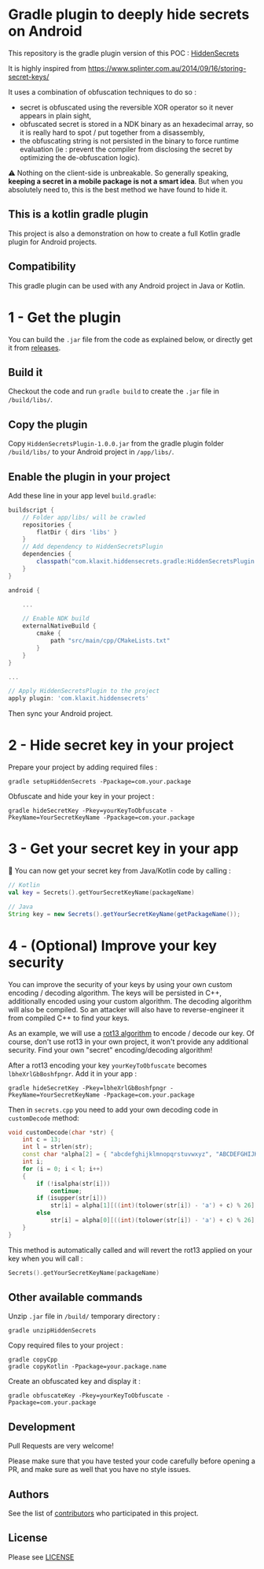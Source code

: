 # Gradle plugin to deeply hide secrets on Android

This repository is the gradle plugin version of this POC : [HiddenSecrets](https://github.com/klaxit/HiddenSecrets)

It is highly inspired from https://www.splinter.com.au/2014/09/16/storing-secret-keys/

It uses a combination of obfuscation techniques to do so :
- secret is obfuscated using the reversible XOR operator so it never appears in plain sight,
- obfuscated secret is stored in a NDK binary as an hexadecimal array, so it is really hard to spot / put together from a disassembly,
- the obfuscating string is not persisted in the binary to force runtime evaluation (ie : prevent the compiler from disclosing the secret by optimizing the de-obfuscation logic).

⚠️ Nothing on the client-side is unbreakable. So generally speaking, **keeping a secret in a mobile package is not a smart idea**. But when you absolutely need to, this is the best method we have found to hide it.

## This is a kotlin gradle plugin
This project is also a demonstration on how to create a full Kotlin gradle plugin for Android projects.

## Compatibility
This gradle plugin can be used with any Android project in Java or Kotlin.

# 1 - Get the plugin

You can build the `.jar` file from the code as explained below, or directly get it from [releases](https://github.com/klaxit/hidden-secrets-gradle-plugin/releases).

## Build it
Checkout the code and run `gradle build` to create the `.jar` file in `/build/libs/`.

## Copy the plugin
Copy `HiddenSecretsPlugin-1.0.0.jar` from the gradle plugin folder `/build/libs/` to your Android project in `/app/libs/`.

## Enable the plugin in your project

Add these line in your app level `build.gradle`:

```gradle
buildscript {
    // Folder app/libs/ will be crawled
    repositories {
        flatDir { dirs 'libs' }
    }
    // Add dependency to HiddenSecretsPlugin
    dependencies {
        classpath("com.klaxit.hiddensecrets.gradle:HiddenSecretsPlugin:1.0.0")
    }
}

android {

    ...

    // Enable NDK build
    externalNativeBuild {
        cmake {
            path "src/main/cpp/CMakeLists.txt"
        }
    }
}

...

// Apply HiddenSecretsPlugin to the project
apply plugin: 'com.klaxit.hiddensecrets'
```

Then sync your Android project.

# 2 - Hide secret key in your project

Prepare your project by adding required files :
```shell
gradle setupHiddenSecrets -Ppackage=com.your.package
```

Obfuscate and hide your key in your project :
```shell
gradle hideSecretKey -Pkey=yourKeyToObfuscate -PkeyName=YourSecretKeyName -Ppackage=com.your.package
```

# 3 - Get your secret key in your app
👏 You can now get your secret key from Java/Kotlin code by calling :
```kotlin
// Kotlin
val key = Secrets().getYourSecretKeyName(packageName)
```
```Java
// Java
String key = new Secrets().getYourSecretKeyName(getPackageName());
```

# 4 - (Optional) Improve your key security
You can improve the security of your keys by using your own custom encoding / decoding algorithm. The keys will be persisted in C++, additionally encoded using your custom algorithm. The decoding algorithm will also be compiled. So an attacker will also have to reverse-engineer it from compiled C++ to find your keys.

As an example, we will use a [rot13 algorithm](https://en.wikipedia.org/wiki/ROT13) to encode / decode our key. Of course, don't use rot13 in your own project, it won't provide any additional security. Find your own "secret" encoding/decoding algorithm!

After a rot13 encoding your key `yourKeyToObfuscate` becomes `lbheXrlGbBoshfpngr`.
Add it in your app :
```shell
gradle hideSecretKey -Pkey=lbheXrlGbBoshfpngr -PkeyName=YourSecretKeyName -Ppackage=com.your.package
```

Then in `secrets.cpp` you need to add your own decoding code in `customDecode` method:
```cpp
void customDecode(char *str) {
    int c = 13;
    int l = strlen(str);
    const char *alpha[2] = { "abcdefghijklmnopqrstuvwxyz", "ABCDEFGHIJKLMNOPQRSTUVWXYZ"};
    int i;
    for (i = 0; i < l; i++)
    {
        if (!isalpha(str[i]))
            continue;
        if (isupper(str[i]))
            str[i] = alpha[1][((int)(tolower(str[i]) - 'a') + c) % 26];
        else
            str[i] = alpha[0][((int)(tolower(str[i]) - 'a') + c) % 26];
    }
}
```

This method is automatically called and will revert the rot13 applied on your key when you will call :
```kotlin
Secrets().getYourSecretKeyName(packageName)
```

## Other available commands
Unzip `.jar` file in `/build/` temporary directory :
```shell
gradle unzipHiddenSecrets
```

Copy required files to your project :
```shell
gradle copyCpp
gradle copyKotlin -Ppackage=your.package.name
```

Create an obfuscated key and display it :
```shell
gradle obfuscateKey -Pkey=yourKeyToObfuscate -Ppackage=com.your.package
```

## Development

Pull Requests are very welcome!

Please make sure that you have tested your code carefully before opening a PR, and make sure as well that you have no style issues.

## Authors

See the list of [contributors](https://github.com/klaxit/hidden-secrets-gradle-plugin/contributors) who participated in this project.

## License

Please see [LICENSE](https://github.com/klaxit/hidden-secrets-gradle-plugin/blob/master/LICENSE)
